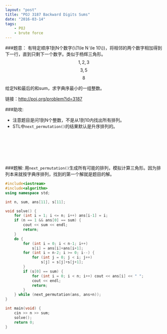 ```yaml
---
layout: "post"
title: "POJ 3187 Backward Digits Sums"
date: "2016-03-14"
tags:
    - POJ
    - brute force
---
```


###题意：
有特定顺序1到N个数字(\\(1\le N \le 10\\))，将相邻的两个数字相加得到下一行，直到只剩下一个数字。类似于杨辉三角形。
$$ 1, 2, 3 $$
$$ 3, 5 $$
$$ 8 $$

给定N和最后的和sum，求字典序最小的一组整数。

链接：http://poj.org/problem?id=3187

###助攻:
- 注意题目是问1到N个整数，不是从1到10内找出所有排列。
- STL中`next_permutation()`的结果默认是升序排列的。

<br>
<br>
<br>
<br>
<br>

###题解:
用`next_permutation()`生成所有可能的排列，模拟计算三角形。因为排列本来就按字典序排列，找到的第一个解就是题目的解。


```cpp
#include<iostream>
#include<algorithm>
using namespace std;

int n, sum, ans[11], s[11];

void solve() {
	for (int i = 1; i <= n; i++) ans[i-1] = i;
	if (n == 1 && ans[0] == sum) {
		cout << sum << endl;
		return;
	}
	do {
		for (int i = 0; i < n-1; i++)
			s[i] = ans[i]+ans[i+1];
		for (int i = n-2; i >= 0; i--) {
			for (int j = 0; j < i; j++)
				s[j] = s[j]+s[j+1];
		}
		if (s[0] == sum) {
			for (int i = 0; i < n; i++) cout << ans[i] << " ";
			cout << endl;
			return;
		}
	} while (next_permutation(ans, ans+n));
}

int main(void) {
	cin >> n >> sum;
	solve();
	return 0;
}
```

